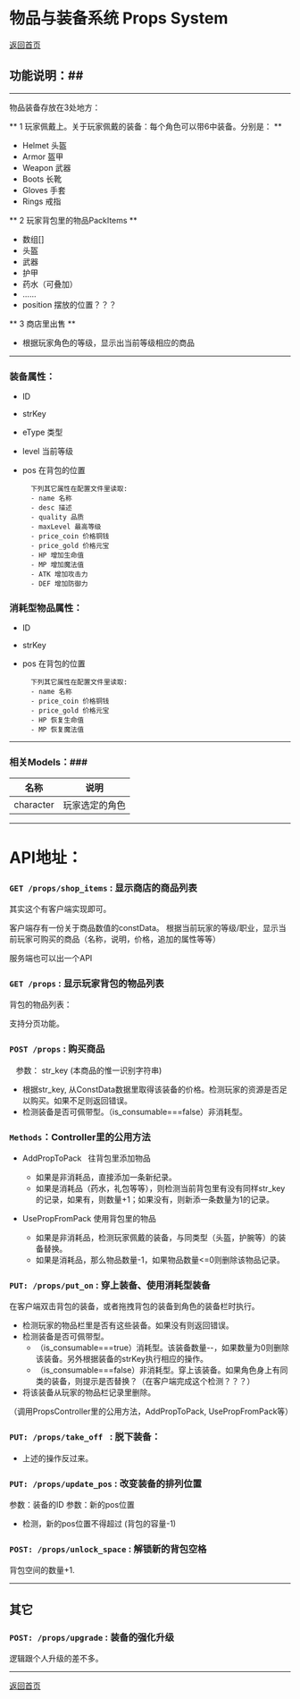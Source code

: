 ﻿# 物品与装备系统 Props System #

[返回首页](./index.md)

## 功能说明：##

------------------------------------------------------------------
物品装备存放在3处地方：

** 1 玩家佩戴上。关于玩家佩戴的装备：每个角色可以带6中装备。分别是： ** 

- Helmet 头盔
- Armor 盔甲
- Weapon 武器
- Boots 长靴
- Gloves 手套
- Rings 戒指

** 2 玩家背包里的物品PackItems **

 - 数组[]
 - 头盔
 - 武器
 - 护甲
 - 药水（可叠加）
 - ......
 - position 摆放的位置？？？
 
** 3 商店里出售 **

-  根据玩家角色的等级，显示出当前等级相应的商品

------------------------------------------------------------------
### **装备属性：**

- ID
- strKey
- eType 类型
- level 当前等级
- pos 在背包的位置

		下列其它属性在配置文件里读取:
		- name 名称
		- desc 描述
		- quality 品质
		- maxLevel 最高等级
		- price_coin 价格铜钱
		- price_gold 价格元宝
		- HP 增加生命值
		- MP 增加魔法值
		- ATK 增加攻击力
		- DEF 增加防御力
	



### **消耗型物品属性：**

- ID
- strKey
- pos 在背包的位置

		下列其它属性在配置文件里读取:
		- name 名称
		- price_coin 价格铜钱
		- price_gold 价格元宝
		- HP 恢复生命值
		- MP 恢复魔法值

------------------------------------------------------------------
### 相关Models：###

|    名称   |         说明       
|-----------|-------------------
| character |玩家选定的角色


------------------------------------------------------------------


# API地址：

### `GET /props/shop_items` : 显示商店的商品列表

其实这个有客户端实现即可。

客户端存有一份关于商品数值的constData。
根据当前玩家的等级/职业，显示当前玩家可购买的商品（名称，说明，价格，追加的属性等等）

服务端也可以出一个API

### `GET /props` : 显示玩家背包的物品列表

背包的物品列表：

支持分页功能。


### `POST /props` : 购买商品
  
参数： str_key (本商品的惟一识别字符串)

- 根据str_key, 从ConstData数据里取得该装备的价格。检测玩家的资源是否足以购买。如果不足则返回错误。
- 检测装备是否可佩带型。（is_consumable===false）非消耗型。


### `Methods`：Controller里的公用方法

- AddPropToPack   往背包里添加物品

  - 如果是非消耗品，直接添加一条新纪录。
  - 如果是消耗品（药水，礼包等等），则检测当前背包里有没有同样str_key的记录，如果有，则数量+1；如果没有，则新添一条数量为1的记录。


- UsePropFromPack 使用背包里的物品

    - 如果是非消耗品，检测玩家佩戴的装备，与同类型（头盔，护腕等）的装备替换。
    - 如果是消耗品，那么物品数量-1，如果物品数量<=0则删除该物品记录。



### `PUT: /props/put_on` : 穿上装备、使用消耗型装备

在客户端双击背包的装备，或者拖拽背包的装备到角色的装备栏时执行。


- 检测玩家的物品栏里是否有这些装备。如果没有则返回错误。
- 检测装备是否可佩带型。
  - （is_consumable===true）消耗型。该装备数量--，如果数量为0则删除该装备。另外根据装备的strKey执行相应的操作。
  - （is_consumable===false）非消耗型。穿上该装备。如果角色身上有同类的装备，则提示是否替换？（在客户端完成这个检测？？？）
- 将该装备从玩家的物品栏记录里删除。

（调用PropsController里的公用方法，AddPropToPack, UsePropFromPack等）

### `PUT: /props/take_off ` : 脱下装备：

- 上述的操作反过来。


### `PUT: /props/update_pos` : 改变装备的排列位置


参数：装备的ID
参数：新的pos位置

- 检测，新的pos位置不得超过 (背包的容量-1)


### `POST: /props/unlock_space` : 解锁新的背包空格

背包空间的数量+1.

-------------------------------------------------------------------------------


## 其它


### `POST: /props/upgrade` : 装备的强化升级

逻辑跟个人升级的差不多。

------------------------------------------------------------------

[返回首页](./index.md)


